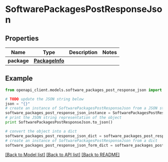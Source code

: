 # SoftwarePackagesPostResponseJson


## Properties

Name | Type | Description | Notes
------------ | ------------- | ------------- | -------------
**package** | [**PackageInfo**](PackageInfo.md) |  | 

## Example

```python
from openapi_client.models.software_packages_post_response_json import SoftwarePackagesPostResponseJson

# TODO update the JSON string below
json = "{}"
# create an instance of SoftwarePackagesPostResponseJson from a JSON string
software_packages_post_response_json_instance = SoftwarePackagesPostResponseJson.from_json(json)
# print the JSON string representation of the object
print SoftwarePackagesPostResponseJson.to_json()

# convert the object into a dict
software_packages_post_response_json_dict = software_packages_post_response_json_instance.to_dict()
# create an instance of SoftwarePackagesPostResponseJson from a dict
software_packages_post_response_json_form_dict = software_packages_post_response_json.from_dict(software_packages_post_response_json_dict)
```
[[Back to Model list]](../README.md#documentation-for-models) [[Back to API list]](../README.md#documentation-for-api-endpoints) [[Back to README]](../README.md)


